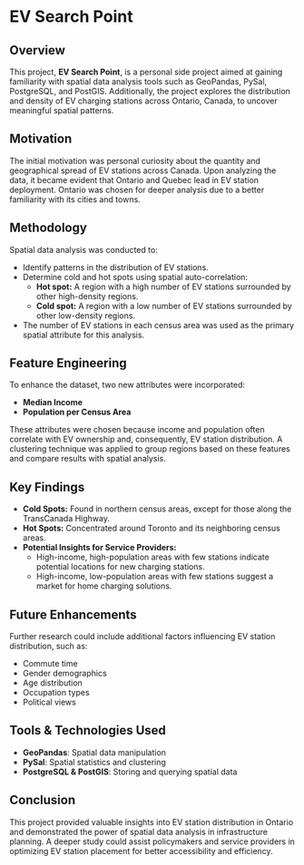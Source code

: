 # EV Search Point

## Overview
This project, **EV Search Point**, is a personal side project aimed at gaining familiarity with spatial data analysis tools such as GeoPandas, PySal, PostgreSQL, and PostGIS. Additionally, the project explores the distribution and density of EV charging stations across Ontario, Canada, to uncover meaningful spatial patterns.

## Motivation
The initial motivation was personal curiosity about the quantity and geographical spread of EV stations across Canada. Upon analyzing the data, it became evident that Ontario and Quebec lead in EV station deployment. Ontario was chosen for deeper analysis due to a better familiarity with its cities and towns.

## Methodology
Spatial data analysis was conducted to:
- Identify patterns in the distribution of EV stations.
- Determine cold and hot spots using spatial auto-correlation:
  - **Hot spot:** A region with a high number of EV stations surrounded by other high-density regions.
  - **Cold spot:** A region with a low number of EV stations surrounded by other low-density regions.
- The number of EV stations in each census area was used as the primary spatial attribute for this analysis.

## Feature Engineering
To enhance the dataset, two new attributes were incorporated:
- **Median Income**
- **Population per Census Area**

These attributes were chosen because income and population often correlate with EV ownership and, consequently, EV station distribution. A clustering technique was applied to group regions based on these features and compare results with spatial analysis.

## Key Findings
- **Cold Spots:** Found in northern census areas, except for those along the TransCanada Highway.
- **Hot Spots:** Concentrated around Toronto and its neighboring census areas.
- **Potential Insights for Service Providers:**
  - High-income, high-population areas with few stations indicate potential locations for new charging stations.
  - High-income, low-population areas with few stations suggest a market for home charging solutions.

## Future Enhancements
Further research could include additional factors influencing EV station distribution, such as:
- Commute time
- Gender demographics
- Age distribution
- Occupation types
- Political views

## Tools & Technologies Used
- **GeoPandas**: Spatial data manipulation
- **PySal**: Spatial statistics and clustering
- **PostgreSQL & PostGIS**: Storing and querying spatial data

## Conclusion
This project provided valuable insights into EV station distribution in Ontario and demonstrated the power of spatial data analysis in infrastructure planning. A deeper study could assist policymakers and service providers in optimizing EV station placement for better accessibility and efficiency.
